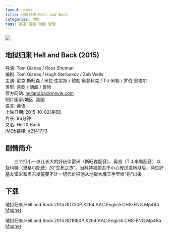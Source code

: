 ```yaml
---
layout: post
title: 地狱归来 Hell and Back
categories: 电影
tags: 美国 喜剧 动画 冒险
---
```


[![](http://i3.piimg.com/25a8c6a106296d15t.jpg)](http://i3.piimg.com/25a8c6a106296d15.jpg)

## 地狱归来 Hell and Back (2015)
导演: Tom Gianas / Ross Shuman  
编剧: Tom Gianas / Hugh Sterbakov / Zeb Wells  
主演: 尼克·斯旺森 / 米拉·库尼斯 / 鲍勃·奥登科克 / T·J·米勒 / 罗伯·里格尔  
类型: 喜剧 / 动画 / 冒险  
官方网站: [hellandbackmovie.com](http://hellandbackmovie.com/)  
制片国家/地区: 美国  
语言: 英语  
上映日期: 2015-10-02(美国)  
片长: 86分钟  
又名: Hell & Back  
IMDb链接: [tt2141773](http://www.imdb.com/title/tt2141773)

## 剧情简介
　　三个打小一块儿长大的好伙伴雷米（斯旺森配音）、奥吉（T.J.米勒配音）以及科特（里格尔配音）的“生死之旅”。当科特被损友不小心传送进地狱后，两位好基友雷米和奥吉发誓要不计一切代价把他从地狱大魔王手里给“捞”出来。

## 下载
地狱归来.Hell.and.Back.2015.BD720P.X264.AAC.English.CHS-ENG.Mp4Ba  
[Magnet](magnet:?xt=urn:btih:3e12f63699420163f6bdd34677f43a7195e27cf8&tr=http://bt.mp4ba.com:2710/announce)

地狱归来.Hell.and.Back.2015.BD1080P.X264.AAC.English.CHS-ENG.Mp4Ba  
[Magnet](magnet:?xt=urn:btih:c7a88db436521ad334f81daf4edb50d68d6dc273&tr=http://bt.mp4ba.com:2710/announce)
